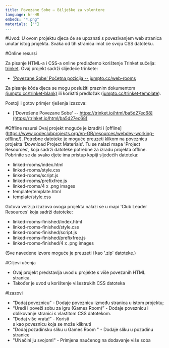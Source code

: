 ```yaml
---
title: Povezane Sobe — Bilješke za volontere
language: hr-HR
embeds: "*.png"
materials: [""]
...
```


#Uvod:
U ovom projektu djeca će se upoznati s povezivanjem web stranica unutar istog projekta. Svaka od tih stranica imat će svoju CSS datoteku. 

#Online resursi

Za pisanje HTML-a i CSS-a online predlažemo korištenje Trinket sučelja: [trinket](https://trinket.io/). Ovaj projekt sadrži slijedeće trinkete:

+ ['Povezane Sobe' Početna pozicija  -- jumpto.cc/web-rooms](http://jumpto.cc/web-rooms)

Za pisanje kôda djeca se mogu poslužiti praznim dokumentom [(jumpto.cc/trinket-blank)](http://jumpto.cc/trinket-blank) ili  koristiti predložak ([jumpto.cc/trinket-template](http://jumpto.cc/trinket-template)).

Postoji i gotov primjer rješenja izazova:

+ ['Dovrešene Povezane Sobe' -- https://trinket.io/html/ba5d27ec68](https://trinket.io/html/ba5d27ec68)

#Offline resursi
Ovaj projekt moguće je izraditi i [offline] (https://www.codeclubprojects.org/en-GB/resources/webdev-working-offline/). Potrebne datoteke je moguće preuzeti klikom na poveznicu projekta 'Download Project Materials'. Tu se nalazi mapa 'Project Resources', koja sadrži datoteke potrebne za izradu projekta offline.
Pobrinite se da svako djete ima pristup kopiji sljedećih datoteka:

+ linked-rooms/index.html
+ linked-rooms/style.css
+ linked-rooms/script.js
+ linked-rooms/prefixfree.js
+ linked-rooms/4 x .png images
+ template/template.html
+ template/style.css

Gotova verzija izazova ovoga projekta nalazi se u mapi 'Club Leader Resources' koja sadrži datoteke:

+ linked-rooms-finished/index.html
+ linked-rooms-finished/style.css
+ linked-rooms-finished/script.js
+ linked-rooms-finished/prefixfree.js
+ linked-rooms-finished/4 x .png images

(Sve navedene izvore moguće je preuzeti i kao '.zip' datoteke.)

#Ciljevi učenja
+ Ovaj projekt predstavlja uvod u projekte s više povezanih HTML stranica.
+ Također je uvod u korištenje višestrukih CSS datoteka

#Izazovi
+ “Dodaj poveznicu” - Dodaje poveznicu između stranica u istom projektu;
+ “Uredi i poveži sobu za igru (Games Room)” - Dodaje poveznicu i oblikovanje stranici s vlastitom CSS datotekom. 
+ “Dodaj više vrata!” - Koristi <div>s kao poveznicu koja se može kliknuti
+ "Dodaj pozadinsku sliku u Games Room " - Dodaje sliku u pozadinu stranice
+ "UNačini ju svojom!" - Primjena naučenog na dodavanje više soba

